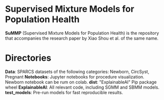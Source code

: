 # Supervised Mixture Models for Population Health

**SuMMP** (Supervised Mixture Models for Population Health) is the repository that accompanies the research paper by Xiao Shou et al. of the same name.

# Directories

**Data**: SPARCS datasets of the following categories: Newborn, CircSyst, Pregnant
**Notebooks**: Jupyter notebooks for procedure visualization. Newborn notebook can be rum on colab. 
**dist**: "ExplainableAI" Pip package wheel
**ExplainableAI**: All relevant code, including SGMM and SBMM models.
**test_models**: Pre-run models for fast reproducible results. 
